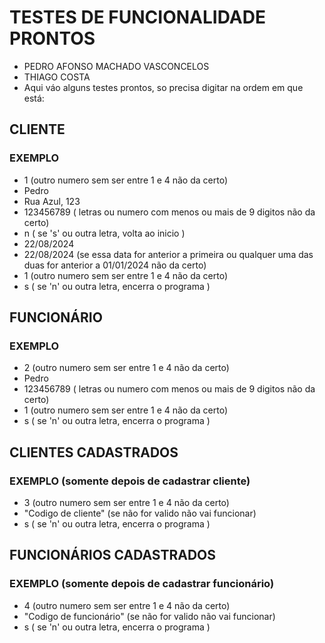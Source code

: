 # TESTES DE FUNCIONALIDADE PRONTOS
- PEDRO AFONSO MACHADO VASCONCELOS
- THIAGO COSTA
- Aqui váo alguns testes prontos, so precisa digitar na ordem em que está:

## CLIENTE
### EXEMPLO
- 1 (outro numero sem ser entre 1 e 4 não da certo)
- Pedro
- Rua Azul, 123
- 123456789 ( letras ou numero com menos ou mais de 9 digitos não da certo)
- n ( se 's' ou outra letra, volta ao inicio )
- 22/08/2024
- 22/08/2024 (se essa data for anterior a primeira ou qualquer uma das duas for anterior a 01/01/2024 não da certo)
- 1 (outro numero sem ser entre 1 e 4 não da certo)
- s ( se 'n' ou outra letra, encerra o programa )

## FUNCIONÁRIO
### EXEMPLO
- 2 (outro numero sem ser entre 1 e 4 não da certo)
- Pedro
- 123456789 ( letras ou numero com menos ou mais de 9 digitos não da certo)
- 1 (outro numero sem ser entre 1 e 4 não da certo)
- s ( se 'n' ou outra letra, encerra o programa )

## CLIENTES CADASTRADOS
### EXEMPLO (somente depois de cadastrar cliente)
- 3 (outro numero sem ser entre 1 e 4 não da certo)
- "Codigo de cliente" (se não for valido não vai funcionar)
- s ( se 'n' ou outra letra, encerra o programa )

## FUNCIONÁRIOS CADASTRADOS
### EXEMPLO (somente depois de cadastrar funcionário)
- 4 (outro numero sem ser entre 1 e 4 não da certo)
- "Codigo de funcionário" (se não for valido não vai funcionar)
- s ( se 'n' ou outra letra, encerra o programa )
